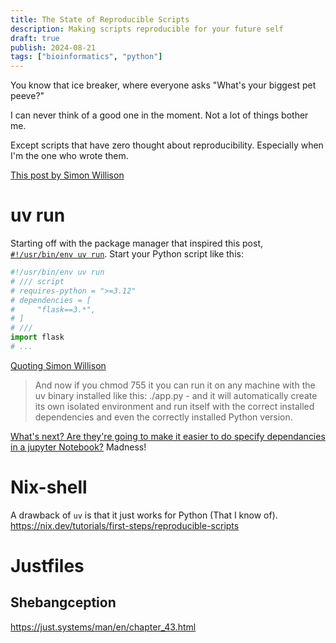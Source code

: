 ```yaml
---
title: The State of Reproducible Scripts
description: Making scripts reproducible for your future self
draft: true
publish: 2024-08-21
tags: ["bioinformatics", "python"]
---
```


You know that ice breaker, where everyone asks "What's your biggest pet peeve?"

I can never think of a good one in the moment. Not a lot of things bother me.

Except scripts that have zero thought about reproducibility. Especially when I'm the one who wrote them.

[This post by Simon Willison](https://simonwillison.net/2024/Aug/21/usrbinenv-uv-run/)

# uv run

Starting off with the package manager that inspired this post,
[`#!/usr/bin/env uv run`](https://github.com/alsuren/sixdofone/blob/3ed09b930b1bf6e553b382588ab41d0c43a52744/app.py#L1-L14). Start your Python script like this:

```python
#!/usr/bin/env uv run
# /// script
# requires-python = ">=3.12"
# dependencies = [
#     "flask==3.*",
# ]
# ///
import flask
# ...
```

[Quoting Simon Willison](https://simonwillison.net/2024/Aug/21/usrbinenv-uv-run/)

> And now if you chmod 755 it you can run it on any machine with the uv binary installed like this: ./app.py - and it will automatically create its own isolated environment and run itself with the correct installed dependencies and even the correctly installed Python version.

[What's next? Are they're going to make it easier to do specify dependancies in a jupyter Notebook?](https://x.com/strangemonad/status/1826080686203449633) Madness!

# Nix-shell

A drawback of `uv` is that it just works for Python (That I know of).
https://nix.dev/tutorials/first-steps/reproducible-scripts

# Justfiles

<!-- TODO Justfiles -->

## Shebangception

https://just.systems/man/en/chapter_43.html
